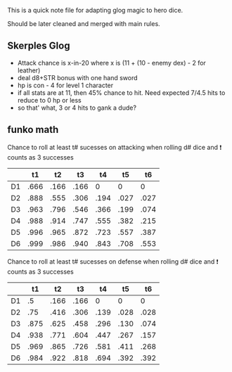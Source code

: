 This is a quick note file for adapting glog magic to hero dice.

Should be later cleaned and merged with main rules.

## Skerples Glog

- Attack chance is x-in-20 where x is (11 + (10 - enemy dex) -  2 for leather)
- deal d8+STR bonus with one hand sword
- hp is con - 4 for level 1 character
- if all stats are at 11, then 45% chance to hit. Need expected 7/4.5 hits to reduce to 0 hp or less
- so that' what, 3 or 4 hits to gank a dude?



## funko math

Chance to roll at least t# sucesses on attacking when rolling d# dice and ❗ counts as 3 successes

|  |  t1 |  t2 |  t3 | t4 | t5 | t6
---|---|---|---|---|---|---
D1  |  .666 |  .166 | .166  | 0 | 0| 0
D2  | .888  |  .555 | .306  | .194 | .027 | .027
D3  | .963  | .796  | .546  | .366 | .199 | .074
D4  | .988  | .914  | .747  | .555 | .382 | .215
D5  | .996  | .965  |  .872 | .723 | .557 | .387
D6  | .999  | .986  | .940  | .843 | .708 | .553

Chance to roll at least t# sucesses on defense when rolling d# dice and ❗ counts as 3 successes

|  |  t1 |  t2 |  t3 | t4 | t5 | t6
---|---|---|---|---|---|---
D1  | .5 | .166 | .166 | 0 | 0 | 0 
D2  | .75 | .416 | .306 | .139 | .028 | .028
D3  | .875 | .625 | .458 | .296 | .130 | .074
D4  | .938 | .771 | .604 | .447 | .267 | .157
D5  | .969 | .865 | .726 | .581 | .411 | .268 
D6  | .984 | .922 | .818 | .694 | .392 | .392
